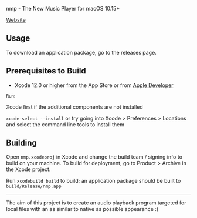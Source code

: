 nmp - The New Music Player for macOS 10.15+

[Website](https://wiggocd.github.io/nmp)

## Usage

To download an application package, go to the releases page.


## Prerequisites to Build

- Xcode 12.0 or higher from the App Store or from [Apple Developer](https://developer.apple.com/xcode/resources/)

<sub>Run:</sub>

Xcode first if the additional components are not installed

`xcode-select --install` or try going into Xcode > Preferences > Locations and select the command line tools to install them


## Building

Open `nmp.xcodeproj` in Xcode and change the build team / signing info to build on your machine. To build for deployment, go to Product > Archive in the Xcode project.

Run `xcodebuild build` to build; an application package should be built to `build/Release/nmp.app`

_______

The aim of this project is to create an audio playback program targeted for local files with an as similar to native as possible appearance :)
